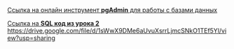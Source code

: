 [Ccылка на онлайн инструмент **pgAdmin** для работы с базами данных](https://www.pgadmin.org/try/)

[Ссылка на **SQL код из урока 2**]()
https://drive.google.com/file/d/1sWwX9DMe6aUvuXsrrLjmcSNkO1TEf5Yl/view?usp=sharing
